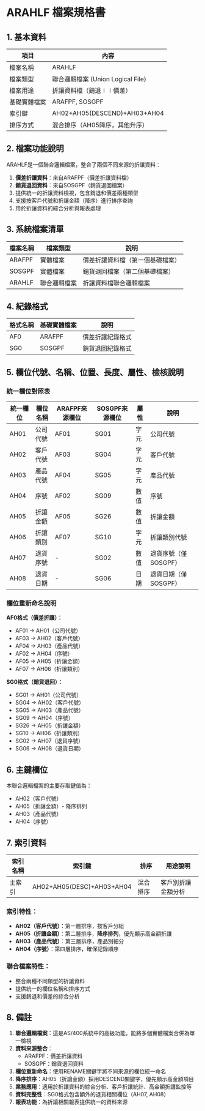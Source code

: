 # ARAHLF 檔案規格書

## 1. 基本資料

| 項目 | 內容 |
|------|------|
| 檔案名稱 | ARAHLF |
| 檔案類型 | 聯合邏輯檔案 (Union Logical File) |
| 檔案用途 | 折讓資料檔（銷退∣∣價差） |
| 基礎實體檔案 | ARAFPF, SOSGPF |
| 索引鍵 | AH02+AH05(DESCEND)+AH03+AH04 |
| 排序方式 | 混合排序（AH05降序，其他升序） |

## 2. 檔案功能說明

ARAHLF是一個聯合邏輯檔案，整合了兩個不同來源的折讓資料：

1. **價差折讓資料**：來自ARAFPF（價差折讓資料檔）
2. **銷貨退回資料**：來自SOSGPF（銷貨退回檔案）
3. 提供統一的折讓資料檢視，包含銷退和價差兩種類型
4. 支援按客戶代號和折讓金額（降序）進行排序查詢
5. 用於折讓資料的綜合分析與報表處理

## 3. 系統檔案清單

| 檔案名稱 | 檔案類型 | 說明 |
|----------|----------|------|
| ARAFPF | 實體檔案 | 價差折讓資料檔（第一個基礎檔案） |
| SOSGPF | 實體檔案 | 銷貨退回檔案（第二個基礎檔案） |
| ARAHLF | 聯合邏輯檔案 | 折讓資料檔聯合邏輯檔案 |

## 4. 紀錄格式

| 格式名稱 | 基礎實體檔案 | 說明 |
|----------|--------------|------|
| AF0 | ARAFPF | 價差折讓紀錄格式 |
| SG0 | SOSGPF | 銷貨退回紀錄格式 |

## 5. 欄位代號、名稱、位置、長度、屬性、檢核說明

### 統一欄位對照表

| 統一欄位 | 欄位名稱 | ARAFPF來源欄位 | SOSGPF來源欄位 | 屬性 | 說明 |
|----------|----------|----------------|----------------|------|------|
| AH01 | 公司代號 | AF01 | SG01 | 字元 | 公司代號 |
| AH02 | 客戶代號 | AF03 | SG04 | 字元 | 客戶代號 |
| AH03 | 產品代號 | AF04 | SG05 | 字元 | 產品代號 |
| AH04 | 序號 | AF02 | SG09 | 數值 | 序號 |
| AH05 | 折讓金額 | AF05 | SG26 | 數值 | 折讓金額 |
| AH06 | 折讓類別 | AF07 | SG10 | 字元 | 折讓類別代號 |
| AH07 | 退貨序號 | - | SG02 | 數值 | 退貨序號（僅SOSGPF） |
| AH08 | 退貨日期 | - | SG06 | 日期 | 退貨日期（僅SOSGPF） |

### 欄位重新命名說明

**AF0格式（價差折讓）：**
- AF01 → AH01（公司代號）
- AF03 → AH02（客戶代號）
- AF04 → AH03（產品代號）
- AF02 → AH04（序號）
- AF05 → AH05（折讓金額）
- AF07 → AH06（折讓類別）

**SG0格式（銷貨退回）：**
- SG01 → AH01（公司代號）
- SG04 → AH02（客戶代號）
- SG05 → AH03（產品代號）
- SG09 → AH04（序號）
- SG26 → AH05（折讓金額）
- SG10 → AH06（折讓類別）
- SG02 → AH07（退貨序號）
- SG06 → AH08（退貨日期）

## 6. 主鍵欄位

本聯合邏輯檔案的主要存取鍵值為：
- AH02（客戶代號）
- AH05（折讓金額）- 降序排列
- AH03（產品代號）
- AH04（序號）

## 7. 索引資料

| 索引名稱 | 索引鍵 | 排序 | 用途說明 |
|----------|--------|------|----------|
| 主索引 | AH02+AH05(DESC)+AH03+AH04 | 混合排序 | 客戶別折讓金額分析 |

### 索引特性：
- **AH02（客戶代號）**：第一層排序，按客戶分組
- **AH05（折讓金額）**：第二層排序，**降序排列**，優先顯示高金額折讓
- **AH03（產品代號）**：第三層排序，產品別細分
- **AH04（序號）**：第四層排序，確保記錄順序

### 聯合檔案特性：
- 整合兩種不同類型的折讓資料
- 提供統一的欄位名稱和排序方式
- 支援銷退和價差的綜合分析

## 8. 備註

1. **聯合邏輯檔案**：這是AS/400系統中的高級功能，能將多個實體檔案合併為單一檢視
2. **資料來源整合**：
   - ARAFPF：價差折讓資料
   - SOSGPF：銷貨退回資料
3. **欄位重新命名**：使用RENAME關鍵字將不同來源的欄位統一命名
4. **降序排序**：AH05（折讓金額）採用DESCEND關鍵字，優先顯示高金額項目
5. **業務應用**：適用於折讓資料的綜合分析、客戶折讓統計、高金額折讓監控等
6. **資料完整性**：SG0格式包含額外的退貨相關欄位（AH07, AH08）
7. **報表功能**：為折讓相關報表提供統一的資料來源 